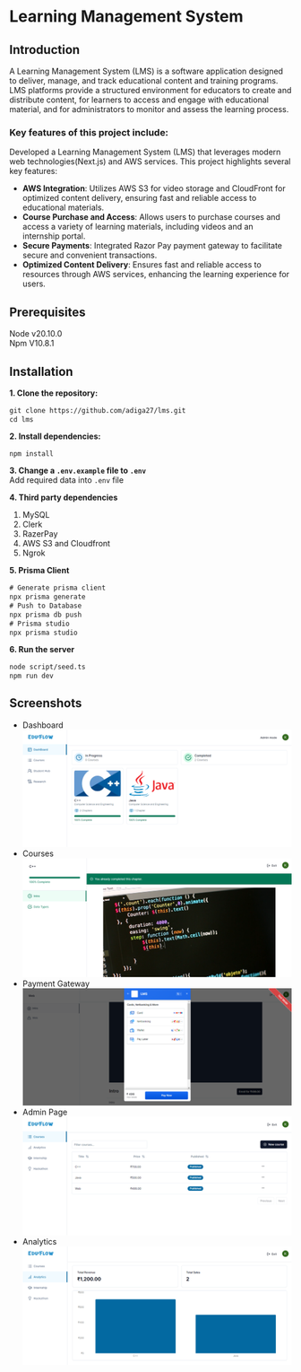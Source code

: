 # Learning Management System

## Introduction
A Learning Management System (LMS) is a software application designed to deliver, manage, and track educational content and training programs. LMS platforms provide a structured environment for educators to create and distribute content, for learners to access and engage with educational material, and for administrators to monitor and assess the learning process.

### Key features of this project include:
Developed a Learning Management System (LMS) that leverages modern web technologies(Next.js) and AWS services. This project highlights several key features:

* **AWS Integration**: Utilizes AWS S3 for video storage and CloudFront for optimized content delivery, ensuring fast and reliable access to educational materials.
* **Course Purchase and Access**: Allows users to purchase courses and access a variety of learning materials, including videos and an internship portal.
* **Secure Payments**: Integrated Razor Pay payment gateway to facilitate secure and convenient transactions.
* **Optimized Content Delivery**: Ensures fast and reliable access to resources through AWS services, enhancing the learning experience for users.

## Prerequisites
Node v20.10.0\
Npm V10.8.1

## Installation
**1. Clone the repository:**
```
git clone https://github.com/adiga27/lms.git
cd lms
```
**2. Install dependencies:**
```
npm install
```
**3. Change a `.env.example` file to `.env`**\
Add required data into `.env` file

**4. Third party dependencies**
1. MySQL
2. Clerk
3. RazerPay
4. AWS S3 and Cloudfront
5. Ngrok

**5. Prisma Client**
```
# Generate prisma client
npx prisma generate
# Push to Database
npx prisma db push
# Prisma studio
npx prisma studio
```

**6. Run the server**
```
node script/seed.ts
npm run dev
```

## Screenshots
* Dashboard
![alt text](./public/readme/dashboard.png)
* Courses
![alt text](./public/readme/course.png)
* Payment Gateway
![alt text](./public/readme/payment.png)
* Admin Page
![alt text](./public/readme/admin.png)
* Analytics
![alt text](./public/readme/analytics.png)